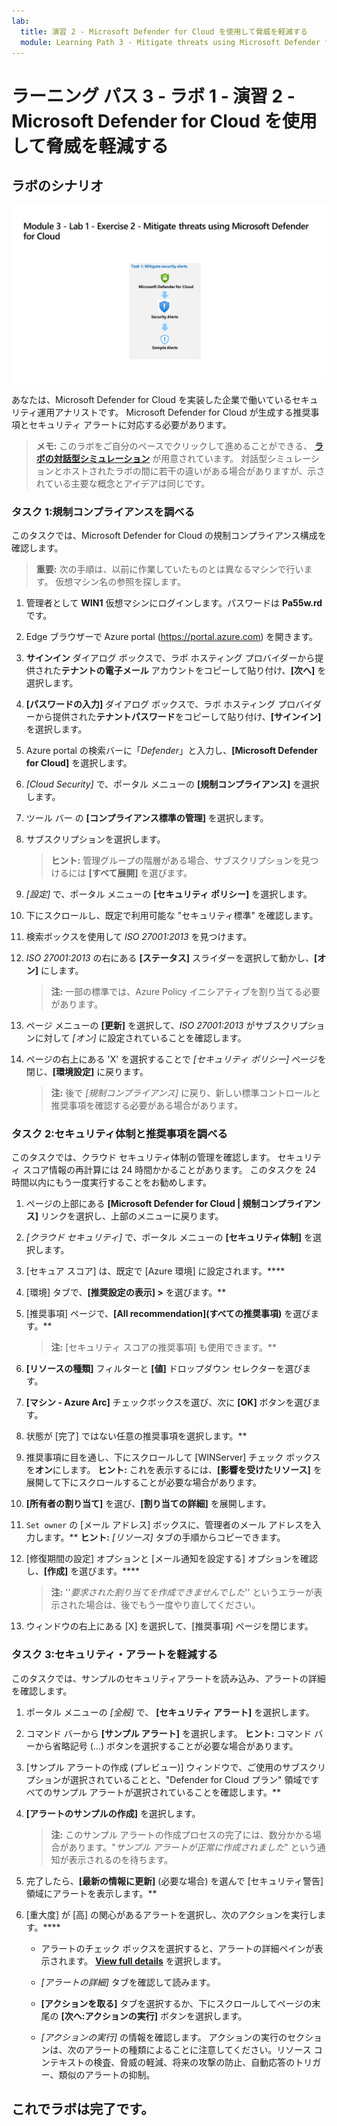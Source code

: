 ```yaml
---
lab:
  title: 演習 2 ‐ Microsoft Defender for Cloud を使用して脅威を軽減する
  module: Learning Path 3 - Mitigate threats using Microsoft Defender for Cloud
---
```


# ラーニング パス 3 ‐ ラボ 1 ‐ 演習 2 ‐ Microsoft Defender for Cloud を使用して脅威を軽減する

## ラボのシナリオ

![ラボの概要。](../Media/SC-200-Lab_Diagrams_Mod3_L1_Ex2.png)

あなたは、Microsoft Defender for Cloud を実装した企業で働いているセキュリティ運用アナリストです。 Microsoft Defender for Cloud が生成する推奨事項とセキュリティ アラートに対応する必要があります。

>**メモ:** このラボをご自分のペースでクリックして進めることができる、 **[ラボの対話型シミュレーション](https://mslabs.cloudguides.com/guides/SC-200%20Lab%20Simulation%20-%20Mitigate%20threats%20using%20Microsoft%20Defender%20for%20Cloud)** が用意されています。 対話型シミュレーションとホストされたラボの間に若干の違いがある場合がありますが、示されている主要な概念とアイデアは同じです。 


### タスク 1:規制コンプライアンスを調べる

このタスクでは、Microsoft Defender for Cloud の規制コンプライアンス構成を確認します。 

>**重要:** 次の手順は、以前に作業していたものとは異なるマシンで行います。 仮想マシン名の参照を探します。

1. 管理者として **WIN1** 仮想マシンにログインします。パスワードは **Pa55w.rd** です。  

1. Edge ブラウザーで Azure portal (https://portal.azure.com) を開きます。

1. **サインイン** ダイアログ ボックスで、ラボ ホスティング プロバイダーから提供された**テナントの電子メール** アカウントをコピーして貼り付け、**[次へ]** を選択します。

1. **[パスワードの入力]** ダイアログ ボックスで、ラボ ホスティング プロバイダーから提供された**テナントパスワード**をコピーして貼り付け、**[サインイン]** を選択します。

1. Azure portal の検索バーに「*Defender*」と入力し、**[Microsoft Defender for Cloud]** を選択します。

1. *[Cloud Security]* で、ポータル メニューの **[規制コンプライアンス]** を選択します。

1. ツール バー の **[コンプライアンス標準の管理]** を選択します。

1. サブスクリプションを選択します。

    >**ヒント:** 管理グループの階層がある場合、サブスクリプションを見つけるには **[すべて展開]** を選びます。

1. *[設定]* で、ポータル メニューの **[セキュリティ ポリシー]** を選択します。

1. 下にスクロールし、既定で利用可能な "セキュリティ標準" を確認します。

1. 検索ボックスを使用して *ISO 27001:2013* を見つけます。

1. *ISO 27001:2013* の右にある **[ステータス]** スライダーを選択して動かし、**[オン]** にします。

    >**注:**  一部の標準では、Azure Policy イニシアティブを割り当てる必要があります。

1. ページ メニューの **[更新]** を選択して、*ISO 27001:2013* がサブスクリプションに対して *[オン]* に設定されていることを確認します。

1. ページの右上にある 'X' を選択することで *[セキュリティ ポリシー]* ページを閉じ、**[環境設定]** に戻ります。

    >**注:** 後で *[規制コンプライアンス]* に戻り、新しい標準コントロールと推奨事項を確認する必要がある場合があります。

### タスク 2:セキュリティ体制と推奨事項を調べる

このタスクでは、クラウド セキュリティ体制の管理を確認します。  セキュリティ スコア情報の再計算には 24 時間かかることがあります。 このタスクを 24 時間以内にもう一度実行することをお勧めします。

1. ページの上部にある **[Microsoft Defender for Cloud | 規制コンプライアンス]** リンクを選択し、上部のメニューに戻ります。

1. *[クラウド セキュリティ]* で、ポータル メニューの **[セキュリティ体制]** を選択します。

1. [セキュア スコア] は、既定で [Azure 環境] に設定されます。****

1. [環境] タブで、**[推奨設定の表示] >** を選びます。**

1. [推奨事項] ページで、**[All recommendation]\(すべての推奨事項\)** を選びます。**

    >**注:**  [セキュリティ スコアの推奨事項] も使用できます。**

1. **[リソースの種類]** フィルターと **[値]** ドロップダウン セレクターを選びます。

1. **[マシン - Azure Arc]** チェックボックスを選び、次に **[OK]** ボタンを選びます。

1. 状態が [完了] ではない任意の推奨事項を選択します。**

1. 推奨事項に目を通し、下にスクロールして [WINServer] チェック ボックスを**オン**にします。 **ヒント:** これを表示するには、**[影響を受けたリソース]** を展開して下にスクロールすることが必要な場合があります。

1. **[所有者の割り当て]** を選び、**[割り当ての詳細]** を展開します。

1. `Set owner` の [メール アドレス] ボックスに、管理者のメール アドレスを入力します。** **ヒント:** *[リソース]* タブの手順からコピーできます。

1. [修復期間の設定] オプションと [メール通知を設定する] オプションを確認し、**[作成]** を選びます。****

    >**注:** ''*要求された割り当てを作成できませんでした*'' というエラーが表示された場合は、後でもう一度やり直してください。

1. ウィンドウの右上にある [X] を選択して、[推奨事項] ページを閉じます。


### タスク 3:セキュリティ・アラートを軽減する

このタスクでは、サンプルのセキュリティアラートを読み込み、アラートの詳細を確認します。


1. ポータル メニューの *[全般]* で、 **[セキュリティ アラート]** を選択します。

1. コマンド バーから **[サンプル アラート]** を選択します。 **ヒント:** コマンド バーから省略記号 (...) ボタンを選択することが必要な場合があります。

1. [サンプル アラートの作成 (プレビュー)] ウィンドウで、ご使用のサブスクリプションが選択されていることと、"Defender for Cloud プラン" 領域ですべてのサンプル アラートが選択されていることを確認します。**

1. **[アラートのサンプルの作成]** を選択します。  

    >**注:** このサンプル アラートの作成プロセスの完了には、数分かかる場合があります。"*サンプル アラートが正常に作成されました*" という通知が表示されるのを待ちます。

1. 完了したら、**[最新の情報に更新]** (必要な場合) を選んで [セキュリティ警告] 領域にアラートを表示します。**

1. [重大度] が [高] の関心があるアラートを選択し、次のアクションを実行します。****

    - アラートのチェック ボックスを選択すると、アラートの詳細ペインが表示されます。 **[View full details](完全な詳細を表示)** を選択します。

    - *[アラートの詳細]* タブを確認して読みます。

    - **[アクションを取る]** タブを選択するか、下にスクロールしてページの末尾の **[次へ:アクションの実行]** ボタンを選択します。

    - *[アクションの実行]* の情報を確認します。 アクションの実行のセクションは、次のアラートの種類によることに注意してください。リソース コンテキストの検査、脅威の軽減、将来の攻撃の防止、自動応答のトリガー、類似のアラートの抑制。

## これでラボは完了です。
